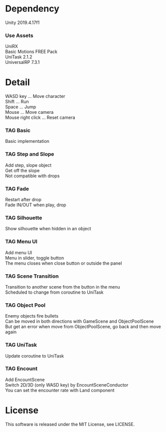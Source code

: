 # Dependency
Unity 2019.4.17f1

### Use Assets
UniRX  
Basic Motions FREE Pack  
UniTask 2.1.2  
UniversalRP 7.3.1

# Detail
WASD key ... Move character  
Shift ... Run  
Space ... Jump  
Mouse ... Move camera  
Mouse right click ... Reset camera

### TAG Basic
Basic implementation

### TAG Step and Slope
Add step, slope object  
Get off the slope  
Not compatible with drops

### TAG Fade
Restart after drop  
Fade IN/OUT when play, drop

### TAG Silhouette
Show silhouette when hidden in an object

### TAG Menu UI
Add menu UI  
Menu in slider, toggle button  
The menu closes when close button or outside the panel

### TAG Scene Transition
Transition to another scene from the button in the menu  
Scheduled to change from coroutine to UniTask

### TAG Object Pool
Enemy objects fire bullets  
Can be moved in both directions with GameScene and ObjectPoolScene  
But get an error when move from ObjectPoolScene, go back and then move again

### TAG UniTask
Update coroutine to UniTask

### TAG Encount
Add EncountScene  
Switch 2D/3D (only WASD key) by EncountSceneConductor  
You can set the encounter rate with Land component

# License
This software is released under the MIT License, see LICENSE.
